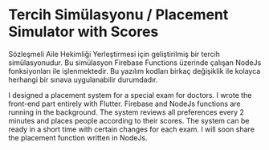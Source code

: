 # Tercih Simülasyonu / Placement Simulator with Scores

Sözleşmeli Aile Hekimliği Yerleştirmesi için geliştirilmiş bir tercih simülasyonudur. Bu simülasyon Firebase Functions üzerinde çalışan NodeJs fonksiyonları ile işlenmektedir. Bu yazılım kodları birkaç değişiklik ile kolayca herhangi bir sınava uygulanabilir durumdadır.

I designed a placement system for a special exam for doctors. I wrote the front-end part entirely with Flutter. Firebase and NodeJs functions are running in the background. The system reviews all preferences every 2 minutes and places people according to their scores. The system can be ready in a short time with certain changes for each exam. I will soon share the placement function written in NodeJs.
